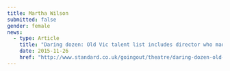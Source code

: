 ```yaml
---
title: Martha Wilson
submitted: false
gender: female
news:
  - type: Article
    title: "Daring dozen: Old Vic talent list includes director who made secret Syria trip"
    date: 2015-11-26
    href: "http://www.standard.co.uk/goingout/theatre/daring-dozen-old-vic-talent-list-includes-director-who-made-secret-syria-trip-a3123711.html"
---
```







